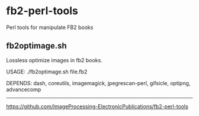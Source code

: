 # fb2-perl-tools

Perl tools for manipulate FB2 books

## fb2optimage.sh

Lossless optimize images in fb2 books.

USAGE: ./fb2optimage.sh file.fb2

DEPENDS: dash, coreutils, imagemagick, jpegrescan-perl, gifsicle, optipng, advancecomp

---  
https://github.com/ImageProcessing-ElectronicPublications/fb2-perl-tools

